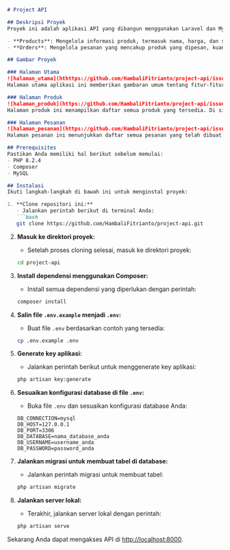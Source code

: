 ```markdown
# Project API

## Deskripsi Proyek
Proyek ini adalah aplikasi API yang dibangun menggunakan Laravel dan MySQL. Aplikasi ini memiliki dua fitur utama: **Products** dan **Orders**.

- **Products**: Mengelola informasi produk, termasuk nama, harga, dan stok.
- **Orders**: Mengelola pesanan yang mencakup produk yang dipesan, kuantitas, dan informasi lainnya.

## Gambar Proyek

### Halaman Utama
![halaman_utama](hthttps://github.com/HambaliFitrianto/project-api/issues/1#issue-2540619792)
Halaman utama aplikasi ini memberikan gambaran umum tentang fitur-fitur yang tersedia dan memungkinkan pengguna untuk menavigasi ke bagian lain dari aplikasi.

### Halaman Produk
![halaman_produk](https://github.com/HambaliFitrianto/project-api/issues/2#issue-2540620331)
Halaman produk ini menampilkan daftar semua produk yang tersedia. Di sini, pengguna dapat melihat informasi produk, termasuk nama, harga, dan jumlah stok yang ada.

### Halaman Pesanan
![halaman_pesanan](https://github.com/HambaliFitrianto/project-api/issues/3#issue-2540620514)
Halaman pesanan ini menunjukkan daftar semua pesanan yang telah dibuat. Pengguna dapat melihat detail pesanan, termasuk produk yang dipesan dan kuantitas masing-masing.

## Prerequisites
Pastikan Anda memiliki hal berikut sebelum memulai:
- PHP 8.2.4
- Composer
- MySQL

## Instalasi
Ikuti langkah-langkah di bawah ini untuk menginstal proyek:

1. **Clone repositori ini:**
   - Jalankan perintah berikut di terminal Anda:
   ```bash
   git clone https://github.com/HambaliFitrianto/project-api.git
   ```

2. **Masuk ke direktori proyek:**
   - Setelah proses cloning selesai, masuk ke direktori proyek:
   ```bash
   cd project-api
   ```

3. **Install dependensi menggunakan Composer:**
   - Install semua dependensi yang diperlukan dengan perintah:
   ```bash
   composer install
   ```

4. **Salin file `.env.example` menjadi `.env`:**
   - Buat file `.env` berdasarkan contoh yang tersedia:
   ```bash
   cp .env.example .env
   ```

5. **Generate key aplikasi:**
   - Jalankan perintah berikut untuk menggenerate key aplikasi:
   ```bash
   php artisan key:generate
   ```

6. **Sesuaikan konfigurasi database di file `.env`:**
   - Buka file `.env` dan sesuaikan konfigurasi database Anda:
   ```env
   DB_CONNECTION=mysql
   DB_HOST=127.0.0.1
   DB_PORT=3306
   DB_DATABASE=nama_database_anda
   DB_USERNAME=username_anda
   DB_PASSWORD=password_anda
   ```

7. **Jalankan migrasi untuk membuat tabel di database:**
   - Jalankan perintah migrasi untuk membuat tabel:
   ```bash
   php artisan migrate
   ```

8. **Jalankan server lokal:**
   - Terakhir, jalankan server lokal dengan perintah:
   ```bash
   php artisan serve
   ```

Sekarang Anda dapat mengakses API di [http://localhost:8000](http://localhost:8000).
```